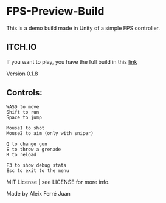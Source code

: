 
# FPS-Preview-Build
This is a demo build made in Unity of a simple FPS controller.

## ITCH.IO

If you want to play, you have the full build in this [link](https://aleixferre.itch.io/aim-demo)


Version 0.1.8

## Controls:
```
WASD to move
Shift to run
Space to jump

Mouse1 to shot
Mouse2 to aim (only with sniper)

Q to change gun
E to throw a grenade
R to reload

F3 to show debug stats
Esc to exit to the menu
```

MIT License | see LICENSE for more info.

Made by Aleix Ferré Juan
